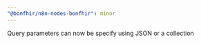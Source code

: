 ```yaml
---
"@bonfhir/n8n-nodes-bonfhir": minor
---
```


Query parameters can now be specify using JSON or a collection
